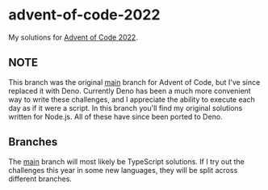 # advent-of-code-2022
My solutions for [Advent of Code 2022](https://adventofcode.com/2022).

## NOTE
This branch was the original 
[main](https://github.com/simonrodrig/advent-of-code-2022/tree/main) branch for
Advent of Code, but I've since replaced it with Deno. Currently Deno has been a
much more convenient way to write these challenges, and I appreciate the ability
to execute each day as if it were a script. In this branch you'll find my
original solutions written for Node.js. All of these have since been ported to
Deno.

## Branches
The [main](https://github.com/simonrodrig/advent-of-code-2022/tree/main) branch 
will most likely be TypeScript solutions. If I try out the challenges this year
in some new languages, they will be split across different branches.

